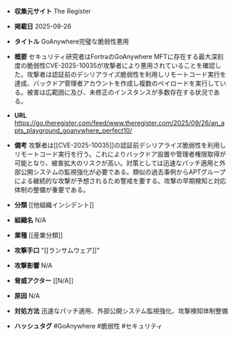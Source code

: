 - **収集元サイト**
The Register

- **掲載日**
2025-09-26

- **タイトル**
GoAnywhere完璧な脆弱性悪用

- **概要**
セキュリティ研究者はFortraのGoAnywhere MFTに存在する最大深刻度の脆弱性CVE-2025-10035が攻撃者により悪用されていることを確認した。攻撃者は認証前のデシリアライズ脆弱性を利用しリモートコード実行を達成、バックドア管理者アカウントを作成し複数のペイロードを実行している。被害は広範囲に及び、未修正のインスタンスが多数存在する状況である。

- **URL**
https://go.theregister.com/feed/www.theregister.com/2025/09/26/an_apts_playground_goanywhere_perfect10/

- **備考**
攻撃者は[[CVE-2025-10035]]の認証前デシリアライズ脆弱性を利用しリモートコード実行を行う。これによりバックドア設置や管理者権限取得が可能となり、被害拡大のリスクが高い。対策としては迅速なパッチ適用と外部公開システムの監視強化が必要である。類似の過去事例からAPTグループによる継続的な攻撃が予想されるため警戒を要する。攻撃の早期検知と対応体制の整備が重要である。

- **分類**
[[他組織インシデント]]

- **組織名**
N/A

- **業種**
[[産業分類]]

- **攻撃手口**
"[[ランサムウェア]]"

- **攻撃影響**
N/A

- **脅威アクター**
[[N/A]]

- **原因**
N/A

- **対処方法**
迅速なパッチ適用、外部公開システム監視強化、攻撃検知体制整備

- **ハッシュタグ**
#GoAnywhere #脆弱性 #セキュリティ
